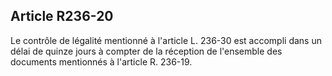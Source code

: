 Article R236-20
----
Le contrôle de légalité mentionné à l'article L. 236-30 est accompli dans un
délai de quinze jours à compter de la réception de l'ensemble des documents
mentionnés à l'article R. 236-19.
